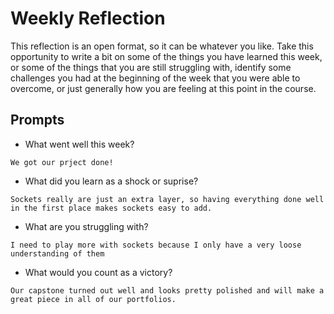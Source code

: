 # Weekly Reflection
This reflection is an open format, so it can be whatever you like. Take this opportunity to write a bit on some of the things you have learned this week, or some of the things that you are still struggling with, identify some challenges you had at the beginning of the week that you were able to overcome, or just generally how you are feeling at this point in the course.

## Prompts
- What went well this week?
```
We got our prject done!
```
- What did you learn as a shock or suprise?
```
Sockets really are just an extra layer, so having everything done well in the first place makes sockets easy to add.
```
- What are you struggling with?
```
I need to play more with sockets because I only have a very loose understanding of them
```
- What would you count as a victory?
```
Our capstone turned out well and looks pretty polished and will make a great piece in all of our portfolios.
```